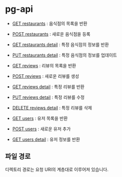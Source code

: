 # pg-api


- [GET restaurants](https://github.com/pgr-dev/review_app_api/blob/master/restaurants/GET-restaurants.md) : 음식점의 목록을 반환

- [POST restaurants](https://github.com/pgr-dev/review_app_api/blob/master/restaurants/POST-restaurants.md) : 새로운 음식점을 등록


- [GET restaurants detail](https://github.com/pgr-dev/review_app_api/blob/master/restaurants/%7Bid%7D/GET-restaurants_detail.md) : 특정 음식점의 정보를 반환
- [PUT restaurants detail](https://github.com/pgr-dev/review_app_api/blob/master/restaurants/%7Bid%7D/PUT-restaurants_detail.md) : 특정 음식점의 정보를 업데이트

- [GET reviews](https://github.com/pgr-dev/review_app_api/blob/master/review/GET-reviews.md) : 리뷰의 목록을 반환
- [POST reviews](https://github.com/pgr-dev/review_app_api/blob/master/review/POST-reviews.md) : 새로운 리뷰를 생성

- [GET reviews detail](https://github.com/pgr-dev/review_app_api/blob/master/reviews/%7Bid%7D/GET-reviews_detail.md) : 특정 리뷰를 반환
- [PUT reviews detail](https://github.com/pgr-dev/review_app_api/blob/master/reviews/%7Bid%7D/PUT-reviews_detail.md) : 특정 리뷰를 수정
- [DELETE reviews detail](https://github.com/pgr-dev/review_app_api/blob/master/reviews/%7Bid%7D/DELETE-reviews_detail.md) : 특정 리뷰를 삭제

- [GET users](https://github.com/pgr-dev/review_app_api/blob/master/users/GET-users.md) : 유저 목록을 반환
- [POST users](https://github.com/pgr-dev/review_app_api/blob/master/users/POST-users.md) : 새로운 유저 추가

- [GET users detail]() : 유저 정보를 반환


## 파일 경로

디렉토리 경로는 요청 URI의 계층대로 이루어져 있습니다.
